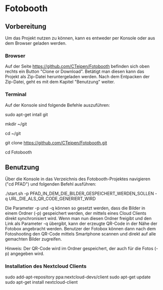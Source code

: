 # Fotobooth
## Vorbereitung

Um das Projekt nutzen zu können, kann es entweder per Konsole oder aus dem Browser geladen werden.

### Browser

Auf der Seite https://github.com/CTeipen/Fotobooth befinden sich oben 
rechts ein Button "Clone or Download". Betätigt man diesen kann das Projekt als Zip-Datei heruntergeladen werden. 
Nach dem Entpacken der Zip-Datei, geht es mit dem Kapitel "Benutzung" weiter.

### Terminal

Auf der Konsole sind folgende Befehle auszuführen:

sudo apt-get intall git

mkdir ~/git

cd ~/git

git clone https://github.com/CTeipen/Fotobooth.git

cd Fotobooth

## Benutzung

Über die Konsole in das Verzeichnis des Fotobooth-Projektes navigieren ("cd PFAD") und folgenden Befehl ausführen:

./start.sh -p PFAD_IN_DEM_DIE_BILDER_GESPEICHERT_WERDEN_SOLLEN -q URL_DIE_ALS_QR_CODE_GENERIERT_WIRD

Die Parameter -p und -q können so gesetzt werden, dass die Bilder in einem Ordner (-p) gespeichert werden, 
der mittels eines Cloud Clients direkt synchronisiert wird. Wenn man nun diesen Ordner freigibt und den Link als Parameter 
-q übergibt, kann der erzeugte QR-Code in der Nähe der Fotobox angebracht werden. Benutzer der Fotobox können dann nach dem 
Fotoshooting den QR-Code mittels Smartphone scannen und direkt auf alle gemachten Bilder zugreifen.

Hinweis: Der QR-Code wird im Ordner gespeichert, der auch für die Fotos (-p) angegeben wird.

### Installation des Nextcloud Clients
sudo add-apt-repository ppa:nextcloud-devs/client
sudo apt-get update
sudo apt-get install nextcloud-client
